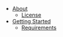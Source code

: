 * [About](about/README.md)
    * [License](about/license.md)
* [Getting Started](getting_started/README.md)
    * [Requirements](getting_started/requirements.md)
